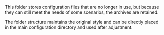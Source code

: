This folder stores configuration files that are no longer in use, but because they can still meet the needs of some scenarios, the archives are retained.

The folder structure maintains the original style and can be directly placed in the main configuration directory and used after adjustment.